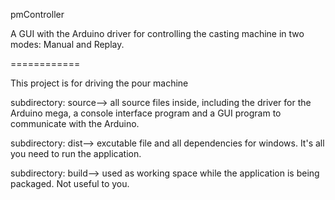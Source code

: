 pmController

A GUI with the Arduino driver for controlling the casting machine in two modes: Manual and Replay. 

============

This project is for driving the pour machine

subdirectory: source--> all source files inside, including the driver for the Arduino mega, a console interface program and a GUI program to communicate with the Arduino.


subdirectory: dist--> excutable file and all dependencies for windows. It's all you need to run the application. 

subdirectory: build--> used as working space while the application is being packaged. Not useful to you.


